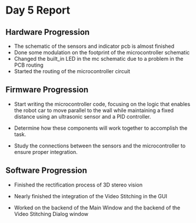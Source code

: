 # Day 5 Report
## Hardware Progression
- The schematic of the sensors and indicator pcb is almost finished 
- Done some modulation on the footprint of the microcontroller schematic
- Changed the built_in LED in the mc schematic due to a problem in the PCB routing
- Started the routing of the microcontroller circuit


## Firmware Progression
- Start writing the microcontroller code, focusing on the logic that enables the robot car to move parallel to the wall while maintaining a fixed distance using an ultrasonic  sensor and a PID controller.

-  Determine how these components will work together to accomplish the task.

- Study the connections between the sensors and the microcontroller to ensure proper integration.

## Software Progression
- Finished the rectification process of 3D stereo vision

- Nearly finished the integration of the Video Stitching in the GUI

- Worked on the backend of the Main Window and the backend of the Video Stitching Dialog window
